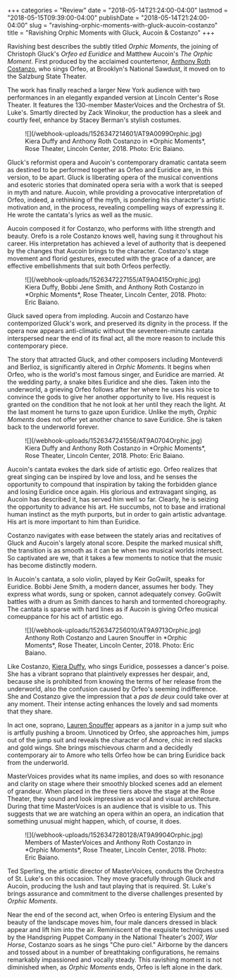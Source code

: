 +++
categories = "Review"
date = "2018-05-14T21:24:00-04:00"
lastmod = "2018-05-15T09:39:00-04:00"
publishDate = "2018-05-14T21:24:00-04:00"
slug = "ravishing-orphic-moments-with-gluck-aucoin-costanzo"
title = "Ravishing Orphic Moments with Gluck, Aucoin &amp; Costanzo"
+++

Ravishing best describes the subtly titled *Orphic Moments*, the joining of Christoph Gluck's *Orfeo ed Euridice* and Matthew Aucoin's *The Orphic Moment*. First produced by the acclaimed countertenor, [Anthony Roth Costanzo](/scene/people/anthony-roth-costanzo/), who sings Orfeo, at Brooklyn's National Sawdust, it moved on to the Salzburg State Theater.

The work has finally reached a larger New York audience with two performances in an elegantly expanded version at Lincoln Center's Rose Theater. It features the 130-member MasterVoices and the Orchestra of St. Luke's. Smartly directed by Zack Winokur, the production has a sleek and courtly feel, enhance by Stacey Berman's stylish costumes.

<figure data-type="image">
![](/webhook-uploads/1526347214601/AT9A0099Orphic.jpg)
<figcaption>Kiera Duffy and Anthony Roth Costanzo in *Orphic Moments*, Rose Theater, Lincoln Center, 2018. Photo: Eric Baiano.</figcaption>
</figure>

Gluck's reformist opera and Aucoin's contemporary dramatic cantata seem as destined to be performed together as Orfeo and Euridice are, in this version, to be apart. Gluck is liberating opera of the musical conventions and esoteric stories that dominated opera seria with a work that is seeped in myth and nature. Aucoin, while providing a provocative interpretation of Orfeo, indeed, a rethinking of the myth, is pondering his character's artistic motivation and, in the process, revealing compelling ways of expressing it. He wrote the cantata's lyrics as well as the music.

Aucoin composed it for Costanzo, who performs with lithe strength and beauty. Orefo is a role Costanzo knows well, having sung it throughout his career. His interpretation has achieved a level of authority that is deepened by the changes that Aucoin brings to the character. Costanzo's stage movement and florid gestures, executed with the grace of a dancer, are effective embellishments that suit both Orfeos perfectly.

<figure data-type="image">
![](/webhook-uploads/1526347227155/AT9A0415Orphic.jpg)
<figcaption>Kiera Duffy, Bobbi Jene Smith, and Anthony Roth Costanzo in *Orphic Moments*, Rose Theater, Lincoln Center, 2018. Photo: Eric Baiano.</figcaption>
</figure>

Gluck saved opera from imploding. Aucoin and Costanzo have contemporized Gluck's work, and preserved its dignity in the process. If the opera now appears anti-climatic without the seventeen-minute cantata interspersed near the end of its final act, all the more reason to include this contemporary piece.

The story that attracted Gluck, and other composers including Monteverdi and Berlioz, is significantly altered in *Orphic Moments*. It begins when Orfeo, who is the world's most famous singer, and Euridice are married. At the wedding party, a snake bites Euridice and she dies. Taken into the underworld, a grieving Orfeo follows after her where he uses his voice to convince the gods to give her another opportunity to live. His request is granted on the condition that he not look at her until they reach the light. At the last moment he turns to gaze upon Euridice. Unlike the myth, *Orphic Moments* does not offer yet another chance to save Euridice. She is taken back to the underworld forever.

<figure data-type="image">
![](/webhook-uploads/1526347241556/AT9A0704Orphic.jpg)
<figcaption>Kiera Duffy and Anthony Roth Costanzo in *Orphic Moments*, Rose Theater, Lincoln Center, 2018. Photo: Eric Baiano.</figcaption>
</figure>

Aucoin's cantata evokes the dark side of artistic ego. Orfeo realizes that great singing can be inspired by love and loss, and he senses the opportunity to compound that inspiration by taking the forbidden glance and losing Euridice once again. His glorious and extravagant singing, as Aucoin has described it, has served him well so far. Clearly, he is seizing the opportunity to advance his art. He succumbs, not to base and irrational human instinct as the myth purports, but in order to gain artistic advantage. His art is more important to him than Euridice. 

Costanzo navigates with ease between the stately arias and recitatives of Gluck and Aucoin's largely atonal score. Despite the marked musical shift, the transition is as smooth as it can be when two musical worlds intersect. So captivated are we, that it takes a few moments to notice that the music has become distinctly modern.

In Aucoin's cantata, a solo violin, played by Keir GoGwilt, speaks for Euridice. Bobbi Jene Smith, a modern dancer, assumes her body. They express what words, sung or spoken, cannot adequately convey. GoGwilt battles with a drum as Smith dances to harsh and tormented choreography. The cantata is sparse with hard lines as if Aucoin is giving Orfeo musical comeuppance for his act of artistic ego.

<figure data-type="image">
![](/webhook-uploads/1526347256010/AT9A9713Orphic.jpg)
<figcaption>Anthony Roth Costanzo and Lauren Snouffer in *Orphic Moments*, Rose Theater, Lincoln Center, 2018. Photo: Eric Baiano.</figcaption>
</figure>

Like Costanzo, [Kiera Duffy](/scene/people/kiera-duffy/), who sings Euridice, possesses a dancer's poise. She has a vibrant soprano that plaintively expresses her despair, and, because she is prohibited from knowing the terms of her release from the underworld, also the confusion caused by Orfeo's seeming indifference. She and Costanzo give the impression that a *pas de deux* could take over at any moment. Their intense acting enhances the lovely and sad moments that they share.

In act one, soprano, [Lauren Snouffer](/scene/people/lauren-snouffer/) appears as a janitor in a jump suit who is artfully pushing a broom. Unnoticed by Orfeo, she approaches him, jumps out of the jump suit and reveals the character of Amore, chic in red slacks and gold wings. She brings mischievous charm and a decidedly contemporary air to Amore who tells Orfeo how be can bring Euridice back from the underworld.

MasterVoices provides what its name implies, and does so with resonance and clarity on stage where their smoothly blocked scenes add an element of grandeur. When placed in the three tiers above the stage at the Rose Theater, they sound and look impressive as vocal and visual architecture. During that time MasterVoices is an audience that is visible to us. This suggests that we are watching an opera within an opera, an indication that something unusual might happen, which, of course, it does.

<figure data-type="image">
![](/webhook-uploads/1526347280128/AT9A9904Orphic.jpg)
<figcaption>Members of MasterVoices and Anthony Roth Costanzo in *Orphic Moments*, Rose Theater, Lincoln Center, 2018. Photo: Eric Baiano.</figcaption>
</figure>

Ted Sperling, the artistic director of MasterVoices, conducts the Orchestra of St. Luke's on this occasion. They move gracefully through Gluck and Aucoin, producing the lush and taut playing that is required. St. Luke's brings assurance and commitment to the diverse challenges presented by *Orphic Moments*.

Near the end of the second act, when Orfeo is entering Elysium and the beauty of the landscape moves him, four male dancers dressed in black appear and lift him into the air. Reminiscent of the exquisite techniques used by the Handspring Puppet Company in the National Theater's 2007, *War Horse*, Costanzo soars as he sings "Che puro ciel." Airborne by the dancers and tossed about in a number of breathtaking configurations, he remains remarkably impassioned and vocally steady. This ravishing moment is not diminished when, as *Orphic Moments* ends, Orfeo is left alone in the dark.
